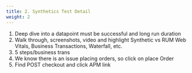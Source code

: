 ```yaml
---
title: 2. Synthetics Test Detail
weight: 2
---
```


1. Deep dive into a datapoint must be successful and long run duration
2. Walk through, screenshots, video and highlight Synthetic vs RUM Web Vitals, Business Transactions, Waterfall, etc.
3. 5 steps/business trans
4. We know there is an issue placing orders, so click on place Order
5. Find POST checkout and click APM link
